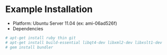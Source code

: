 Example Installation
==================
* Platform: Ubuntu Server 11.04 (ex: ami-06ad526f)
* Dependencies

```bash
# apt-get install ruby thin git
# apt-get install build-essential libqt4-dev libxml2-dev libxslt1-dev
# gem install bundler
```
